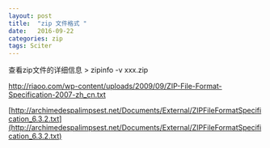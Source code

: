 ```yaml
---
layout: post
title:  "zip 文件格式 "
date:   2016-09-22
categories: zip
tags: Sciter
---
```


查看zip文件的详细信息   > zipinfo -v xxx.zip


http://riaoo.com/wp-content/uploads/2009/09/ZIP-File-Format-Specification-2007-zh_cn.txt

[http://archimedespalimpsest.net/Documents/External/ZIPFileFormatSpecification_6.3.2.txt](http://archimedespalimpsest.net/Documents/External/ZIPFileFormatSpecification_6.3.2.txt)


